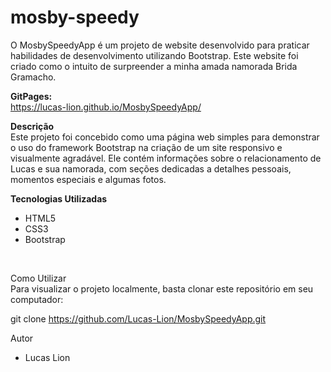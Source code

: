 # mosby-speedy

O MosbySpeedyApp é um projeto de website desenvolvido para praticar habilidades de desenvolvimento utilizando Bootstrap. Este website foi criado como o intuito de surpreender a minha amada namorada Brida Gramacho. <br>

<strong>GitPages:</strong> <br>
https://lucas-lion.github.io/MosbySpeedyApp/

<strong>Descrição</strong> <br>
Este projeto foi concebido como uma página web simples para demonstrar o uso do framework Bootstrap na criação de um site responsivo e visualmente agradável. Ele contém informações sobre o relacionamento de Lucas e sua namorada, com seções dedicadas a detalhes pessoais, momentos especiais e algumas fotos. <br>

<strong>Tecnologias Utilizadas</strong> <br>

- HTML5
- CSS3
- Bootstrap
<br>

<storng>Como Utilizar</strong> <br>
Para visualizar o projeto localmente, basta clonar este repositório em seu computador: <br>

git clone https://github.com/Lucas-Lion/MosbySpeedyApp.git
<br>

Autor <br>
- Lucas Lion

